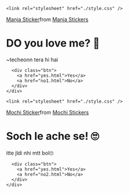 <!DOCTYPE html>
<html lang="en">
  <head>
    <meta charset="UTF-8" />
    <meta name="viewport" content="width=device-width, initial-scale=1.0" />
    <title>Ask Her Out</title>

    <link rel="stylesheet" href="./style.css" />
  </head>
  <body>
    <div class="container">
      <div
        class="tenor-gif-embed"
        data-postid="22885016"
        data-share-method="host"
        data-aspect-ratio="1.04918"
        data-width="100%"
      >
        <a href="https://tenor.com/view/manja-gif-22885016">Manja Sticker</a
        >from
        <a href="https://tenor.com/search/manja-stickers">Manja Stickers</a>
      </div>
      <script
        type="text/javascript"
        async
        src="https://tenor.com/embed.js"
      ></script>
      <h1>DO you love me? 🤗</h1>
      <p>~techeonn tera hi hai</p>

      <div class="btn">
        <a href="yes.html">Yes</a>
        <a href="no1.html">No</a>
      </div>
    </div>
  </body>
</html>
<!DOCTYPE html>
<html lang="en">
  <head>
    <meta charset="UTF-8" />
    <meta name="viewport" content="width=device-width, initial-scale=1.0" />
    <title>Ask Her Out</title>

    <link rel="stylesheet" href="./style.css" />
  </head>
  <body>
    <div class="container">
      <div
        class="tenor-gif-embed"
        data-postid="22050818"
        data-share-method="host"
        data-aspect-ratio="1"
        data-width="100%"
      >
        <a href="https://tenor.com/view/mochi-gif-22050818">Mochi Sticker</a
        >from
        <a href="https://tenor.com/search/mochi-stickers">Mochi Stickers</a>
      </div>
      <script
        type="text/javascript"
        async
        src="https://tenor.com/embed.js"
      ></script>
      <h1>Soch le ache se! 🙄</h1>
      <p>itte jldi nhi mtt bol🙄</p>

      <div class="btn">
        <a href="yes.html">Yes</a>
        <a href="no2.html">No</a>
      </div>
    </div>
  </body>
</html>
